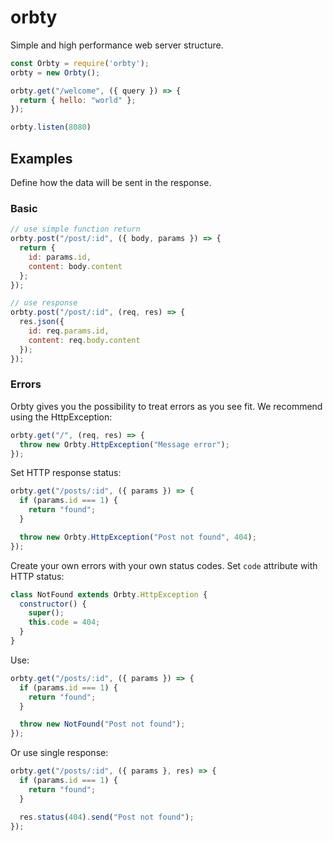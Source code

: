 orbty
============
Simple and high performance web server structure.

```js
const Orbty = require('orbty');
orbty = new Orbty();

orbty.get("/welcome", ({ query }) => {
  return { hello: "world" };
});

orbty.listen(8080)

```

## Examples

Define how the data will be sent in the response.

### Basic
```js
// use simple function return
orbty.post("/post/:id", ({ body, params }) => {
  return {
    id: params.id,
    content: body.content
  };
});

// use response
orbty.post("/post/:id", (req, res) => {
  res.json({
    id: req.params.id,
    content: req.body.content
  });
});

```
### Errors

Orbty gives you the possibility to treat errors as you see fit. We recommend using the HttpException:

```js
orbty.get("/", (req, res) => {
  throw new Orbty.HttpException("Message error");
});
```
Set HTTP response status:
```js
orbty.get("/posts/:id", ({ params }) => {
  if (params.id === 1) {
    return "found";
  }

  throw new Orbty.HttpException("Post not found", 404);
});
```

Create your own errors with your own status codes. Set ```code``` attribute with HTTP status:

```js
class NotFound extends Orbty.HttpException {
  constructor() {
    super();
    this.code = 404;
  }
}
```
Use:
```js
orbty.get("/posts/:id", ({ params }) => {
  if (params.id === 1) {
    return "found";
  }

  throw new NotFound("Post not found");
});
```
Or use single response:
```js
orbty.get("/posts/:id", ({ params }, res) => {
  if (params.id === 1) {
    return "found";
  }

  res.status(404).send("Post not found");
});
```


